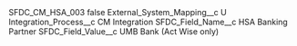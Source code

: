 <?xml version="1.0" encoding="UTF-8"?>
<CustomMetadata xmlns="http://soap.sforce.com/2006/04/metadata" xmlns:xsi="http://www.w3.org/2001/XMLSchema-instance" xmlns:xsd="http://www.w3.org/2001/XMLSchema">
    <label>SFDC_CM_HSA_003</label>
    <protected>false</protected>
    <values>
        <field>External_System_Mapping__c</field>
        <value xsi:type="xsd:string">U</value>
    </values>
    <values>
        <field>Integration_Process__c</field>
        <value xsi:type="xsd:string">CM Integration</value>
    </values>
    <values>
        <field>SFDC_Field_Name__c</field>
        <value xsi:type="xsd:string">HSA Banking Partner</value>
    </values>
    <values>
        <field>SFDC_Field_Value__c</field>
        <value xsi:type="xsd:string">UMB Bank (Act Wise only)</value>
    </values>
</CustomMetadata>

